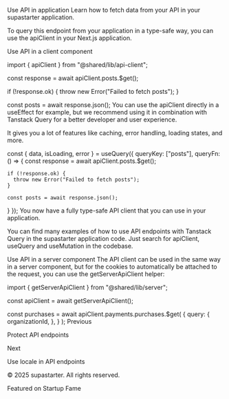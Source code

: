 Use API in application
Learn how to fetch data from your API in your supastarter application.

To query this endpoint from your application in a type-safe way, you can use the apiClient in your Next.js application.

Use API in a client component

import { apiClient } from "@shared/lib/api-client";
 
const response = await apiClient.posts.$get();
 
if (!response.ok) {
	throw new Error("Failed to fetch posts");
}
 
const posts = await response.json();
You can use the apiClient directly in a useEffect for example, but we recommend using it in combination with Tanstack Query for a better developer and user experience.

It gives you a lot of features like caching, error handling, loading states, and more.


const { data, isLoading, error } = useQuery({
	queryKey: ["posts"],
	queryFn: () => {
    const response = await apiClient.posts.$get();
 
    if (!response.ok) {
      throw new Error("Failed to fetch posts");
    }
 
    const posts = await response.json();
  }
});
You now have a fully type-safe API client that you can use in your application.

You can find many examples of how to use API endpoints with Tanstack Query in the supastarter application code. Just search for apiClient, useQuery and useMutation in the codebase.

Use API in a server component
The API client can be used in the same way in a server component, but for the cookies to automatically be attached to the request, you can use the getServerApiClient helper:


import { getServerApiClient } from "@shared/lib/server";
 
const apiClient = await getServerApiClient();
 
const purchases = await apiClient.payments.purchases.$get(
  {
    query: {
      organizationId,
    },
  }
);
Previous

Protect API endpoints

Next

Use locale in API endpoints

© 2025 supastarter. All rights reserved.

Featured on Startup Fame





